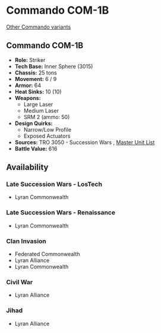 # Commando COM-1B 

[Other Commando variants](../commando.md) 

## Commando COM-1B 

- **Role:** Striker 
- **Tech Base:** Inner Sphere (3015) 
- **Chassis:** 25 tons 
- **Movement:** 6 / 9 
- **Armor:** 64 
- **Heat Sinks:** 10 (10) 
- **Weapons:** 
  - Large Laser 
  - Medium Laser 
  - SRM 2 (ammo: 50) 
- **Design Quirks:** 
  - Narrow/Low Profile 
  - Exposed Actuators 
- **Sources:** TRO 3050 - Succession Wars , [Master Unit List](http://masterunitlist.info/Unit/Details/667) 
- **Battle Value:** 616 

## Availability 

### Late Succession Wars - LosTech 

- Lyran Commonwealth 

### Late Succession Wars - Renaissance 

- Lyran Commonwealth 

### Clan Invasion 

- Federated Commonwealth 
- Lyran Alliance 
- Lyran Commonwealth 

### Civil War 

- Lyran Alliance 

### Jihad 

- Lyran Alliance 

